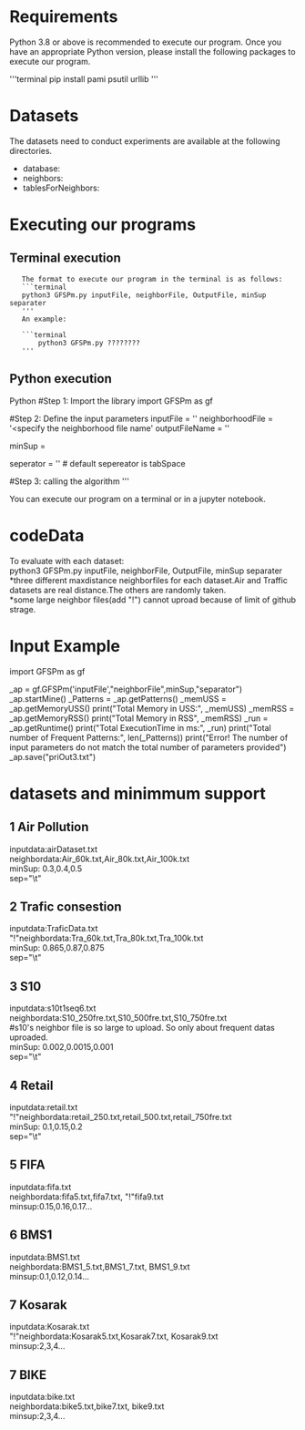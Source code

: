 # Requirements
Python 3.8 or above is recommended to execute our program. Once you have an appropriate Python version, please install the following packages to execute our program.

'''terminal
pip install pami psutil urllib
'''

# Datasets
 The datasets need to conduct experiments are available at the following directories.
   - database:
   - neighbors:
   - tablesForNeighbors:
   
# Executing our programs

## Terminal execution
       
       The format to execute our program in the terminal is as follows:
       ```terminal
       python3 GFSPm.py inputFile, neighborFile, OutputFile, minSup separater
       '''
       An example:
       
       ```terminal
           python3 GFSPm.py ????????
       '''
       
## Python execution
Python
#Step 1: Import the library
import GFSPm as gf

#Step 2: Define the input parameters
inputFile = '<specify the sequence database file name>'
neighborhoodFile = '<specify the neighborhood file name'
outputFileName = '<specify the output file name to store the patterns>'

minSup =<specifyMinSup>

seperator = '<specifyYourSeperator>' # default sepereator is tabSpace

#Step 3: calling the algorithm
'''


You can execute our program on a terminal or in a jupyter notebook. 

# codeData
To evaluate with each dataset:<br>
python3 GFSPm.py inputFile, neighborFile, OutputFile, minSup separater<br>
*three different maxdistance neighborfiles for each dataset.Air and Traffic datasets are real distance.The others are randomly taken.<br>
*some large neighbor files(add "!") cannot uproad because of limit of github strage.<br>


# Input Example
 import GFSPm as gf
 
 _ap = gf.GFSPm('inputFile',"neighborFile",minSup,"separator")
 _ap.startMine()
 _Patterns = _ap.getPatterns()
 _memUSS = _ap.getMemoryUSS()
 print("Total Memory in USS:", _memUSS)
 _memRSS = _ap.getMemoryRSS()
 print("Total Memory in RSS", _memRSS)
 _run = _ap.getRuntime()
 print("Total ExecutionTime in ms:", _run)
 print("Total number of Frequent Patterns:", len(_Patterns))
 print("Error! The number of input parameters do not match the total number of parameters provided")
 _ap.save("priOut3.txt")
# datasets and minimmum support
 ## 1 Air Pollution<br>
  inputdata:airDataset.txt<br>
  neighbordata:Air_60k.txt,Air_80k.txt,Air_100k.txt<br>
  minSup: 0.3,0.4,0.5<br>
  sep="\t"<br>
 ## 2 Trafic consestion<br>
  inputdata:TraficData.txt<br>
  "!"neighbordata:Tra_60k.txt,Tra_80k.txt,Tra_100k.txt<br>
  minSup: 0.865,0.87,0.875<br>
  sep="\t"<br>
 ## 3 S10
  inputdata:s10t1seq6.txt<br>
  neighbordata:S10_250fre.txt,S10_500fre.txt,S10_750fre.txt<br>
    #s10's neighbor file is so large to upload. So only about frequent datas uproaded.<br>
  minSup: 0.002,0.0015,0.001<br>
  sep="\t"<br>
 ## 4 Retail
  inputdata:retail.txt<br>
  "!"neighbordata:retail_250.txt,retail_500.txt,retail_750fre.txt<br>
  minSup: 0.1,0.15,0.2<br>
  sep="\t"<br>
  ## 5 FIFA
  inputdata:fifa.txt<br>
  neighbordata:fifa5.txt,fifa7.txt, "!"fifa9.txt<br>
  minsup:0.15,0.16,0.17...<br>

  ## 6 BMS1
  inputdata:BMS1.txt<br>
  neighbordata:BMS1_5.txt,BMS1_7.txt, BMS1_9.txt<br>
  minsup:0.1,0.12,0.14...<br>

  ## 7 Kosarak
  inputdata:Kosarak.txt<br>
  "!"neighbordata:Kosarak5.txt,Kosarak7.txt, Kosarak9.txt<br>
  minsup:2,3,4...<br>

  ## 7 BIKE
  inputdata:bike.txt<br>
  neighbordata:bike5.txt,bike7.txt, bike9.txt<br>
  minsup:2,3,4...<br>
  
